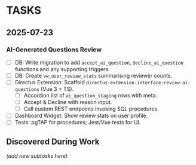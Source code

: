 # TASKS

## 2025-07-23
### AI-Generated Questions Review
- [ ] DB: Write migration to add `accept_ai_question`, `decline_ai_question` functions and any supporting triggers.
- [ ] DB: Create `vw_user_review_stats` summarising reviewer counts.
- [ ] Directus Extension: Scaffold `directus-extension-interface-review-ai-questions` (Vue 3 + TS).
  - [ ] Accordion list of `ai_question_staging` rows with meta.
  - [ ] Accept & Decline with reason input.
  - [ ] Call custom REST endpoints invoking SQL procedures.
- [ ] Dashboard Widget: Show review stats on user profile.
- [ ] Tests: pgTAP for procedures; Jest/Vue tests for UI.

## Discovered During Work
*(add new subtasks here)* 